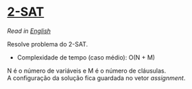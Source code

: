 # [2-SAT](2sat.cpp)  

*Read in [English](README.en.md)*

Resolve problema do 2-SAT.
* Complexidade de tempo (caso médio): O(N + M)  

N é o número de variáveis e M é o número de cláusulas.  
A configuração da solução fica guardada no vetor *assignment*. 
